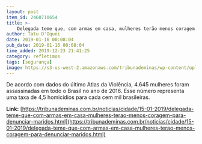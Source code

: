 ```yaml
---
layout: post
item_id: 2460710654
title: >-
    Delegada teme que, com armas em casa, mulheres terão menos coragem para denunciar maridos
author: Tatu D'Oquei
date: 2019-01-16 00:08:04
pub_date: 2019-01-16 00:08:04
time_added: 2019-12-23 21:41:25
category: refletimos
tags: [segurança]
image: https://s3-us-west-2.amazonaws.com/tribunademinas/wp-content/uploads/2018/03/22193644/destacada-delegada-ione-Leonardo-Costa.jpg
---
```


De acordo com dados do último Atlas da Violência, 4.645 mulheres foram assassinadas em todo o Brasil no ano de 2016. Esse número representa uma taxa de 4,5 homicídios para cada cem mil brasileiras.

**Link:** [https://tribunademinas.com.br/noticias/cidade/15-01-2019/delegada-teme-que-com-armas-em-casa-mulheres-terao-menos-coragem-para-denunciar-maridos.html](https://tribunademinas.com.br/noticias/cidade/15-01-2019/delegada-teme-que-com-armas-em-casa-mulheres-terao-menos-coragem-para-denunciar-maridos.html)

